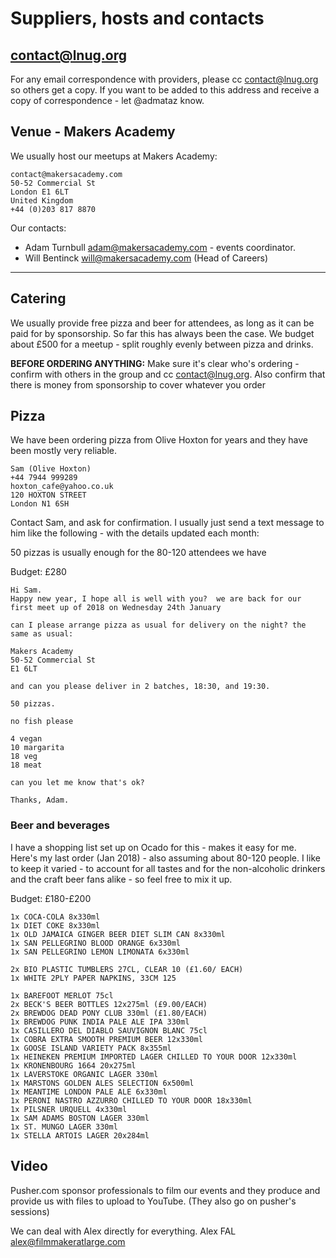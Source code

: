 # Suppliers, hosts and contacts

## contact@lnug.org
For any email correspondence with providers, please cc contact@lnug.org so others get a copy. If you want to be added to this address and receive a copy of correspondence - let @admataz know. 


## Venue - Makers Academy
We usually host our meetups at Makers Academy: 

```
contact@makersacademy.com  
50-52 Commercial St   
London E1 6LT   
United Kingdom   
+44 (0)203 817 8870  
```

Our contacts:

- Adam Turnbull <adam@makersacademy.com> - events coordinator. 
- Will Bentinck <will@makersacademy.com> (Head of Careers) 

-----

## Catering
We usually provide free pizza and beer for attendees, as long as it can be paid for by sponsorship. So far this has always been the case. We budget about £500 for a meetup - split roughly evenly between pizza and drinks. 

**BEFORE ORDERING ANYTHING:** Make sure it's clear who's ordering - confirm with others in the group and cc contact@lnug.org. Also confirm that there is money from sponsorship to cover whatever you order


## Pizza
We have been ordering pizza from Olive Hoxton for years and they have been mostly very reliable.


```
‭Sam (Olive Hoxton)
+44 7944 999289‬
hoxton_cafe@yahoo.co.uk
120 HOXTON STREET
London N1 6SH	
```

Contact Sam, and ask for confirmation. I usually just send a text message to him like the following - with the details updated each month: 

50 pizzas is usually enough for the 80-120 attendees we have

Budget: £280 


```
Hi Sam. 
Happy new year, I hope all is well with you?  we are back for our first meet up of 2018 on Wednesday 24th January 

can I please arrange pizza as usual for delivery on the night? the same as usual: 

Makers Academy
50-52 Commercial St
E1 6LT

and can you please deliver in 2 batches, 18:30, and 19:30.  

50 pizzas. 

no fish please 

4 vegan 
10 margarita
18 veg
18 meat

can you let me know that's ok? 

Thanks, Adam.
```


### Beer and beverages
I have a shopping list set up on Ocado for this - makes it easy for me. Here's my last order (Jan 2018) - also assuming about 80-120 people. I like to keep it varied - to account for all tastes and for the non-alcoholic drinkers and the craft beer fans alike - so feel free to mix it up. 

Budget: £180-£200

 
```
1x COCA-COLA 8x330ml
1x DIET COKE 8x330ml
1x OLD JAMAICA GINGER BEER DIET SLIM CAN 8x330ml
1x SAN PELLEGRINO BLOOD ORANGE 6x330ml 
1x SAN PELLEGRINO LEMON LIMONATA 6x330ml

2x BIO PLASTIC TUMBLERS 27CL, CLEAR 10 (£1.60/ EACH)
1x WHITE 2PLY PAPER NAPKINS, 33CM 125

1x BAREFOOT MERLOT 75cl
2x BECK'S BEER BOTTLES 12x275ml (£9.00/EACH)
2x BREWDOG DEAD PONY CLUB 330ml (£1.80/EACH) 
1x BREWDOG PUNK INDIA PALE ALE IPA 330ml 
1x CASILLERO DEL DIABLO SAUVIGNON BLANC 75cl 
1x COBRA EXTRA SMOOTH PREMIUM BEER 12x330ml 
1x GOOSE ISLAND VARIETY PACK 8x355ml
1x HEINEKEN PREMIUM IMPORTED LAGER CHILLED TO YOUR DOOR 12x330ml
1x KRONENBOURG 1664 20x275ml
1x LAVERSTOKE ORGANIC LAGER 330ml 
1x MARSTONS GOLDEN ALES SELECTION 6x500ml 
1x MEANTIME LONDON PALE ALE 6x330ml
1x PERONI NASTRO AZZURRO CHILLED TO YOUR DOOR 18x330ml
1x PILSNER URQUELL 4x330ml
1x SAM ADAMS BOSTON LAGER 330ml
1x ST. MUNGO LAGER 330ml
1x STELLA ARTOIS LAGER 20x284ml
```

## Video 
Pusher.com sponsor professionals to film our events and they produce and provide us with files to upload to YouTube. (They also go on pusher's sessions)

We can deal with Alex directly for everything. 
Alex FAL <alex@filmmakeratlarge.com> 







